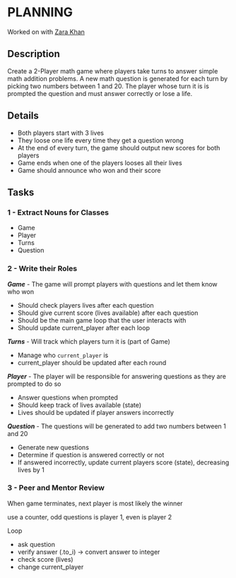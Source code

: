 # PLANNING

Worked on with [Zara Khan](https://github.com/ZaraAhKhan)

## Description

Create a 2-Player math game where players take turns to answer simple math addition problems. A new math question is generated for each turn by picking two numbers between 1 and 20. The player whose turn it is is prompted the question and must answer correctly or lose a life.

## Details

- Both players start with 3 lives
- They loose one life every time they get a question wrong
- At the end of every turn, the game should output new scores for both players
- Game ends when one of the players looses all their lives
- Game should announce who won and their score

## Tasks

### 1 - Extract Nouns for Classes

- Game
- Player
- Turns
- Question

### 2 - Write their Roles

**_Game_** - The game will prompt players with questions and let them know who won

- Should check players lives after each question
- Should give current score (lives available) after each question
- Should be the main game loop that the user interacts with
- Should update current_player after each loop

**_Turns_** - Will track which players turn it is (part of Game)

- Manage who `current_player` is
- current_player should be updated after each round

**_Player_** - The player will be responsible for answering questions as they are prompted to do so

- Answer questions when prompted
- Should keep track of lives available (state)
- Lives should be updated if player answers incorrectly

**_Question_** - The questions will be generated to add two numbers between 1 and 20

- Generate new questions
- Determine if question is answered correctly or not
- If answered incorrectly, update current players score (state), decreasing lives by 1

### 3 - Peer and Mentor Review

When game terminates, next player is most likely the winner

use a counter, odd questions is player 1, even is player 2

Loop

- ask question
- verify answer (.to_i) -> convert answer to integer
- check score (lives)
- change current_player
